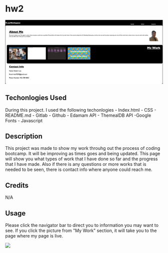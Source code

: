 # hw2

![site](./assets/images/IMG9.jpeg)

## Techonlogies Used
During this project. I used the following techonlogies
    - Index.html
    - CSS
    - README.md
    - Gitlab
    - Github
    - Edamam API
    - ThemealDB API
    -Google Fonts
    - Javascript


## Description
This project was made to show my work throuhg out the process of coding bootcamp. It will be improving as times goes and being updated. This page will show you what types of work that I have done so far and the progress that I have made. Also if there is any questions or more works that is needed to be seen, there is contact info where anyone could reach me. 

## Credits
N/A

## Usage
Please click the navigator bar to direct you to information you may want to see. 
If you click the picture from "My Work" section, it will take you to the page where my page is live. 

![](.assets/css/images/IMG6.jpeg)